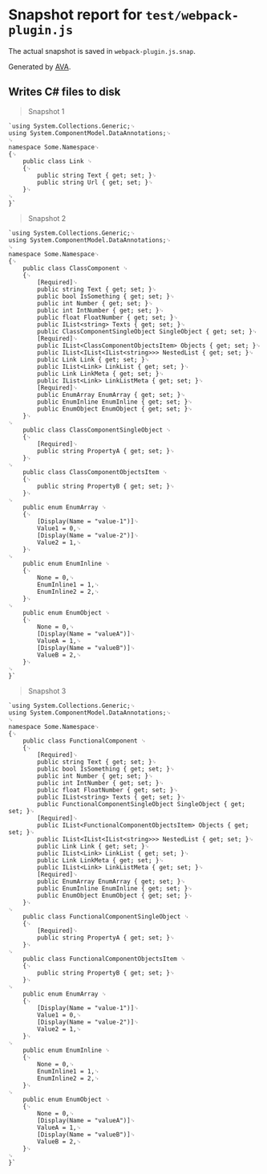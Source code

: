 # Snapshot report for `test/webpack-plugin.js`

The actual snapshot is saved in `webpack-plugin.js.snap`.

Generated by [AVA](https://ava.li).

## Writes C# files to disk

> Snapshot 1

    `using System.Collections.Generic;␊
    using System.ComponentModel.DataAnnotations;␊
    ␊
    namespace Some.Namespace␊
    {␊
        public class Link ␊
        {␊
            public string Text { get; set; }␊
            public string Url { get; set; }␊
        }␊
    ␊
    }`

> Snapshot 2

    `using System.Collections.Generic;␊
    using System.ComponentModel.DataAnnotations;␊
    ␊
    namespace Some.Namespace␊
    {␊
        public class ClassComponent ␊
        {␊
            [Required]␊
            public string Text { get; set; }␊
            public bool IsSomething { get; set; }␊
            public int Number { get; set; }␊
            public int IntNumber { get; set; }␊
            public float FloatNumber { get; set; }␊
            public IList<string> Texts { get; set; }␊
            public ClassComponentSingleObject SingleObject { get; set; }␊
            [Required]␊
            public IList<ClassComponentObjectsItem> Objects { get; set; }␊
            public IList<IList<IList<string>>> NestedList { get; set; }␊
            public Link Link { get; set; }␊
            public IList<Link> LinkList { get; set; }␊
            public Link LinkMeta { get; set; }␊
            public IList<Link> LinkListMeta { get; set; }␊
            [Required]␊
            public EnumArray EnumArray { get; set; }␊
            public EnumInline EnumInline { get; set; }␊
            public EnumObject EnumObject { get; set; }␊
        }␊
    ␊
        public class ClassComponentSingleObject ␊
        {␊
            [Required]␊
            public string PropertyA { get; set; }␊
        }␊
    ␊
        public class ClassComponentObjectsItem ␊
        {␊
            public string PropertyB { get; set; }␊
        }␊
    ␊
        public enum EnumArray ␊
        {␊
            [Display(Name = "value-1")]␊
            Value1 = 0,␊
            [Display(Name = "value-2")]␊
            Value2 = 1,␊
        }␊
    ␊
        public enum EnumInline ␊
        {␊
            None = 0,␊
            EnumInline1 = 1,␊
            EnumInline2 = 2,␊
        }␊
    ␊
        public enum EnumObject ␊
        {␊
            None = 0,␊
            [Display(Name = "valueA")]␊
            ValueA = 1,␊
            [Display(Name = "valueB")]␊
            ValueB = 2,␊
        }␊
    ␊
    }`

> Snapshot 3

    `using System.Collections.Generic;␊
    using System.ComponentModel.DataAnnotations;␊
    ␊
    namespace Some.Namespace␊
    {␊
        public class FunctionalComponent ␊
        {␊
            [Required]␊
            public string Text { get; set; }␊
            public bool IsSomething { get; set; }␊
            public int Number { get; set; }␊
            public int IntNumber { get; set; }␊
            public float FloatNumber { get; set; }␊
            public IList<string> Texts { get; set; }␊
            public FunctionalComponentSingleObject SingleObject { get; set; }␊
            [Required]␊
            public IList<FunctionalComponentObjectsItem> Objects { get; set; }␊
            public IList<IList<IList<string>>> NestedList { get; set; }␊
            public Link Link { get; set; }␊
            public IList<Link> LinkList { get; set; }␊
            public Link LinkMeta { get; set; }␊
            public IList<Link> LinkListMeta { get; set; }␊
            [Required]␊
            public EnumArray EnumArray { get; set; }␊
            public EnumInline EnumInline { get; set; }␊
            public EnumObject EnumObject { get; set; }␊
        }␊
    ␊
        public class FunctionalComponentSingleObject ␊
        {␊
            [Required]␊
            public string PropertyA { get; set; }␊
        }␊
    ␊
        public class FunctionalComponentObjectsItem ␊
        {␊
            public string PropertyB { get; set; }␊
        }␊
    ␊
        public enum EnumArray ␊
        {␊
            [Display(Name = "value-1")]␊
            Value1 = 0,␊
            [Display(Name = "value-2")]␊
            Value2 = 1,␊
        }␊
    ␊
        public enum EnumInline ␊
        {␊
            None = 0,␊
            EnumInline1 = 1,␊
            EnumInline2 = 2,␊
        }␊
    ␊
        public enum EnumObject ␊
        {␊
            None = 0,␊
            [Display(Name = "valueA")]␊
            ValueA = 1,␊
            [Display(Name = "valueB")]␊
            ValueB = 2,␊
        }␊
    ␊
    }`

